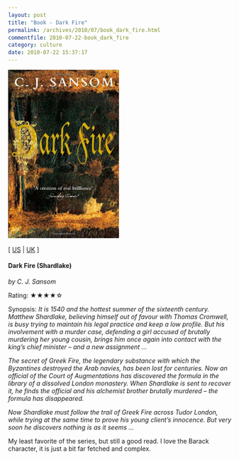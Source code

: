 ```yaml
---
layout: post
title: "Book - Dark Fire"
permalink: /archives/2010/07/book_dark_fire.html
commentfile: 2010-07-22-book_dark_fire
category: culture
date: 2010-07-22 15:37:17
---
```


<img class="photo right" src="/assets/images/0330450786.jpg" width="250" alt="Dark Fire (Shardlake) cover" />

\[ [US](http://www.amazon.com/o/asin/0330450786) | [UK](http://www.amazon.co.uk/o/asin/0330450786) \]

#### Dark Fire (Shardlake)

<em>by C. J. Sansom</em>

Rating: ★★★★☆

<div class="book_synopsis" markdown="1">
Synopsis: <em>It is 1540 and the hottest summer of the sixteenth century. Matthew Shardlake, believing himself out of favour with Thomas Cromwell, is busy trying to maintain his legal practice and keep a low profile. But his involvement with a murder case, defending a girl accused of brutally murdering her young cousin, brings him once again into contact with the king’s chief minister – and a new assignment ...

The secret of Greek Fire, the legendary substance with which the Byzantines destroyed the Arab navies, has been lost for centuries. Now an official of the Court of Augmentations has discovered the formula in the library of a dissolved London monastery. When Shardlake is sent to recover it, he finds the official and his alchemist brother brutally murdered – the formula has disappeared.

Now Shardlake must follow the trail of Greek Fire across Tudor London, while trying at the same time to prove his young client’s innocence. But very soon he discovers nothing is as it seems ...</em></em>

</div>
My least favorite of the series, but still a good read. I love the Barack character, it is just a bit far fetched and complex.
